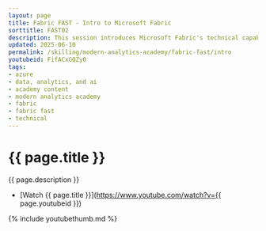 ```yaml
---
layout: page
title: Fabric FAST - Intro to Microsoft Fabric
sorttitle: FAST02
description: This session introduces Microsoft Fabric's technical capabilities, with a demo of data integration and reporting.
updated: 2025-06-10
permalink: /skilling/modern-analytics-academy/fabric-fast/intro
youtubeid: FifACxGQZy0
tags: 
- azure
- data, analytics, and ai
- academy content
- modern analytics academy
- fabric
- fabric fast
- technical
---
```


# {{ page.title }}

{{ page.description }}

* [Watch {{ page.title }}](https://www.youtube.com/watch?v={{ page.youtubeid }})

{% include youtubethumb.md %}
